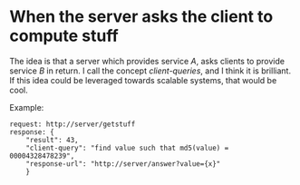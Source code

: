 # When the server asks the client to compute stuff

The idea is that a server which provides service *A*, asks clients to provide service *B* in return. I call the concept *client-queries*, and I think it is brilliant.
If this idea could be leveraged towards scalable systems, that would be cool.

Example:

```
request: http://server/getstuff
response: {
	"result": 43, 
	"client-query": "find value such that md5(value) = 00004328478239", 
	"response-url": "http://server/answer?value={x}"
	}
```